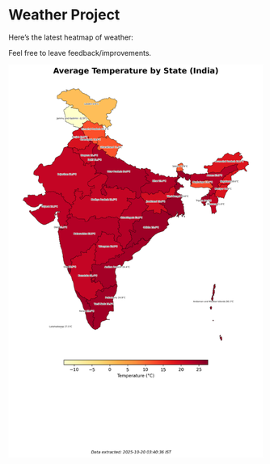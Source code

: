 # Weather Project

Here’s the latest heatmap of weather:

Feel free to leave feedback/improvements.

![India Heatmap](docs/assets/india_heatmap.png?v=F561DE)
